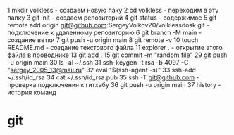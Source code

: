  1  mkdir volkless - создаем новую паку
    2  cd volkless - переходим в эту папку
    3  git init - создаем репозиторий
    4  git status - содержимое
    5  git remote add origin git@github.com:SergeyVolkov20/volklessdosk.git - подключение к удаленному репозиторию
    6  git branch -M main - создание ветки
    7  git push -u origin main
    8  git remote -v
   10  touch README.md - создание текстового файла
   11  explorer . - открытие этого файла в проводнике
   13  git add .
   15  git commit -m "random file"
   29  git push -u origin main
   30  ls -al ~/.ssh
   31  ssh-keygen -t rsa -b 4097 -C "sergey_2005_13@mail.ru"
   32  eval "$(ssh-agent -s)"
   33  ssh-add ~/.ssh/id_rsa
   34  cat ~/.ssh/id_rsa.pub
   35  ssh -T git@github.com - проверка подключения к гитхабу
   36  git push -u origin main
   37  history - история команд

# git
